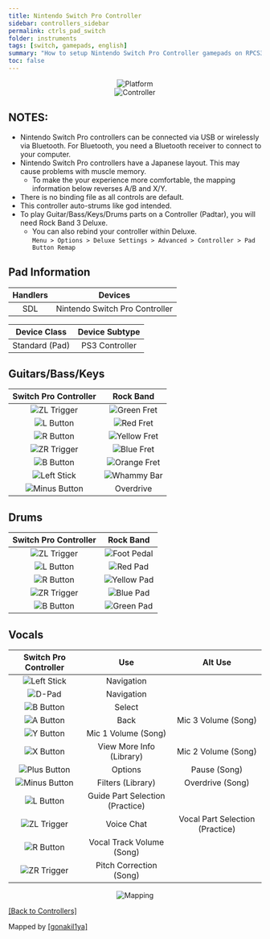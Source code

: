 ```yaml
---
title: Nintendo Switch Pro Controller
sidebar: controllers_sidebar
permalink: ctrls_pad_switch
folder: instruments
tags: [switch, gamepads, english]
summary: "How to setup Nintendo Switch Pro Controller gamepads on RPCS3."
toc: false
---
```


<div align="center"> <img src="https://carlmylo.github.io/rb3-pc/images/instruments/plat/switch.png" alt="Platform" title="Platform"></div>

<div align="center"> <img src="https://carlmylo.github.io/rb3-pc/images/instruments/cont/swiprocontroller.png" alt="Controller" title="Controller"></div>

## NOTES:

* Nintendo Switch Pro controllers can be connected via USB or wirelessly via Bluetooth. For Bluetooth, you need a Bluetooth receiver to connect to your computer.
* Nintendo Switch Pro controllers have a Japanese layout. This may cause problems with muscle memory.
	* To make the your experience more comfortable, the mapping information below reverses A/B and X/Y. 
* There is no binding file as all controls are default.
* This controller auto-strums like god intended.
* To play Guitar/Bass/Keys/Drums parts on a Controller (Padtar), you will need Rock Band 3 Deluxe.
	- You can also rebind your controller within Deluxe.  
	`Menu > Options > Deluxe Settings > Advanced > Controller > Pad Button Remap`

## Pad Information

| Handlers | Devices |
|:------------------:|:---------------------:|
| SDL | Nintendo Switch Pro Controller |

| Device Class | Device Subtype |
|:------------------:|:---------------------:|
| Standard (Pad) | PS3 Controller |

## Guitars/Bass/Keys

| **Switch Pro Controller** | **Rock Band** |
|:------------------:|:---------------------:|
| ![ZL Trigger](https://carlmylo.github.io/rb3-pc/images/btns/ctrls/swi/zl.png "ZL Trigger") | ![Green Fret](https://carlmylo.github.io/rb3-pc/images/btns/gtrs/gf.png "Green Fret") |
| ![L Button](https://carlmylo.github.io/rb3-pc/images/btns/ctrls/swi/l.png "L Button") | ![Red Fret](https://carlmylo.github.io/rb3-pc/images/btns/gtrs/rf.png "Red Fret") |
| ![R Button](https://carlmylo.github.io/rb3-pc/images/btns/ctrls/swi/r.png "R Button") | ![Yellow Fret](https://carlmylo.github.io/rb3-pc/images/btns/gtrs/yf.png "Yellow Fret") |
| ![ZR Trigger](https://carlmylo.github.io/rb3-pc/images/btns/ctrls/swi/zr.png "RL Trigger") | ![Blue Fret](https://carlmylo.github.io/rb3-pc/images/btns/gtrs/bf.png "Blue Fret") |
| ![B Button](https://carlmylo.github.io/rb3-pc/images/btns/ctrls/swi/b.png "B Button") | ![Orange Fret](https://carlmylo.github.io/rb3-pc/images/btns/gtrs/of.png "Orange Fret") |
| ![Left Stick](https://carlmylo.github.io/rb3-pc/images/btns/ctrls/swi/ls.png "Left Stick") | ![Whammy Bar](https://carlmylo.github.io/rb3-pc/images/btns/gtrs/wb.png "Whammy Bar") |
| ![Minus Button](https://carlmylo.github.io/rb3-pc/images/btns/ctrls/swi/minus.png "Minus Button") | Overdrive |

## Drums

| **Switch Pro Controller** | **Rock Band** |
|:------------------:|:---------------------:|
| ![ZL Trigger](https://carlmylo.github.io/rb3-pc/images/btns/ctrls/swi/zl.png "ZL Trigger") | ![Foot Pedal](https://carlmylo.github.io/rb3-pc/images/btns/drms/rb/kp.png "Foot Pedal") |
| ![L Button](https://carlmylo.github.io/rb3-pc/images/btns/ctrls/swi/l.png "L Button") | ![Red Pad](https://carlmylo.github.io/rb3-pc/images/btns/drms/rb/rp.png "Red Pad") |
| ![R Button](https://carlmylo.github.io/rb3-pc/images/btns/ctrls/swi/r.png "R Button") | ![Yellow Pad](https://carlmylo.github.io/rb3-pc/images/btns/drms/rb/yp.png "Yellow Pad") |
| ![ZR Trigger](https://carlmylo.github.io/rb3-pc/images/btns/ctrls/swi/zr.png "RL Trigger") | ![Blue Pad](https://carlmylo.github.io/rb3-pc/images/btns/drms/rb/bp.png "Blue Pad") |
| ![B Button](https://carlmylo.github.io/rb3-pc/images/btns/ctrls/swi/b.png "B Button") | ![Green Pad](https://carlmylo.github.io/rb3-pc/images/btns/drms/rb/gp.png "Green Pad") |

## Vocals

| **Switch Pro Controller** | **Use**                         | **Alt Use**         |
|:---------------------:|:-------------------------------:|:-------------------:|
| ![Left Stick](https://carlmylo.github.io/rb3-pc/images/btns/ctrls/swi/ls.png "Left Stick") | Navigation | |
| ![D-Pad](https://carlmylo.github.io/rb3-pc/images/btns/ctrls/swi/dpad.png "D-Pad") | Navigation | |
| ![B Button](https://carlmylo.github.io/rb3-pc/images/btns/ctrls/swi/b.png "B Button") | Select | |
| ![A Button](https://carlmylo.github.io/rb3-pc/images/btns/ctrls/swi/a.png "A Button") | Back | Mic 3 Volume (Song) |
| ![Y Button](https://carlmylo.github.io/rb3-pc/images/btns/ctrls/swi/y.png "Y Button") | Mic 1 Volume (Song) | |
| ![X Button](https://carlmylo.github.io/rb3-pc/images/btns/ctrls/swi/x.png "X Button") | View More Info (Library) | Mic 2 Volume (Song) |
| ![Plus Button](https://carlmylo.github.io/rb3-pc/images/btns/ctrls/swi/plus.png "Plus Button") | Options | Pause (Song) |
| ![Minus Button](https://carlmylo.github.io/rb3-pc/images/btns/ctrls/swi/minus.png "Minus Button") | Filters (Library) | Overdrive (Song) |
| ![L Button](https://carlmylo.github.io/rb3-pc/images/btns/ctrls/swi/l.png "L Button") | Guide Part Selection (Practice) | |
| ![ZL Trigger](https://carlmylo.github.io/rb3-pc/images/btns/ctrls/swi/zl.png "ZL Trigger") | Voice Chat | Vocal Part Selection (Practice) |
| ![R Button](https://carlmylo.github.io/rb3-pc/images/btns/ctrls/swi/r.png "R Button") | Vocal Track Volume (Song) | |
| ![ZR Trigger](https://carlmylo.github.io/rb3-pc/images/btns/ctrls/swi/zr.png "RL Trigger") | Pitch Correction (Song) | |

<div align="center"> <img src="https://carlmylo.github.io/rb3-pc/images/instruments/maps/padswipromapping.png" alt="Mapping" title="Mapping"></div>

[[Back to Controllers]](https://carlmylo.github.io/rb3-pc/ctrls#instrument-list)

Mapped by [[gonakil1ya]](https://linktr.ee/Gonakil1ya)